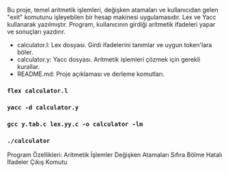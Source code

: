 Bu proje, temel aritmetik işlemleri, değişken atamaları ve kullanıcıdan gelen "exit" komutunu işleyebilen bir hesap makinesi uygulamasıdır. Lex ve Yacc kullanarak yazılmıştır. Program, kullanıcının girdiği aritmetik ifadeleri yapar ve sonuçları yazdırır.

- calculator.l: Lex dosyası. Girdi ifadelerini tanımlar ve uygun token'lara böler.
- calculator.y: Yacc dosyası. Aritmetik işlemleri çözmek için gerekli kurallar.
- README.md: Proje açıklaması ve derleme komutları.

### `flex calculator.l`
### `yacc -d calculator.y`
### `gcc y.tab.c lex.yy.c -o calculator -lm`
### `./calculator`

Program Özellikleri:
Aritmetik İşlemler
Değişken Atamaları
Sıfıra Bölme
Hatalı İfadeler
Çıkış Komutu


